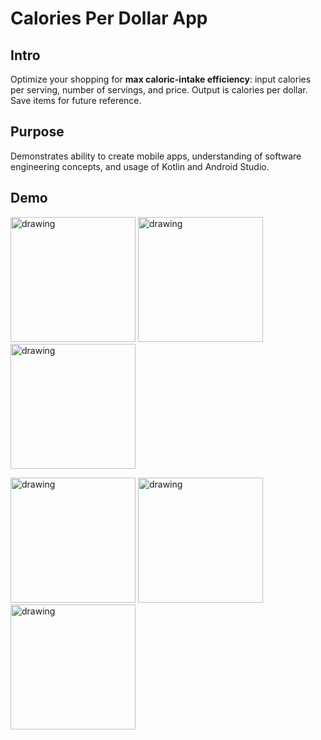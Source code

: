 # Calories Per Dollar App
## Intro
Optimize your shopping for **max caloric-intake efficiency**: input calories per serving, number of servings, and price. Output is calories per dollar. Save items for future reference.

## Purpose
Demonstrates ability to create mobile apps, understanding of software engineering concepts, and usage of Kotlin and Android Studio.

## Demo
<img src="https://www.nathanjchan.com/cpd/cpd1.jpg" alt="drawing" width="200"/> <img src="https://www.nathanjchan.com/cpd/cpd2.jpg" alt="drawing" width="200"/> <img src="https://www.nathanjchan.com/cpd/cpd3.jpg" alt="drawing" width="200"/>

<img src="https://www.nathanjchan.com/cpd/cpd4.jpg" alt="drawing" width="200"/> <img src="https://www.nathanjchan.com/cpd/cpd5.jpg" alt="drawing" width="200"/> <img src="https://www.nathanjchan.com/cpd/cpd6.jpg" alt="drawing" width="200"/> 
